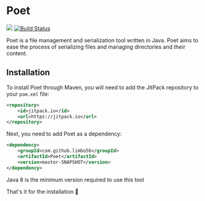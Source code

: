 # Poet
[![](https://jitpack.io/v/limbo56/Poet.svg)](https://jitpack.io/#limbo56/Poet)
[![Build Status](https://travis-ci.org/limbo56/Poet.svg?branch=master)](https://travis-ci.org/limbo56/Poet)

Poet is a file management and serialization tool written in Java. Poet aims to ease the process of serializing files and managing directories and their content.

## Installation

To install Poet through Maven, you will need to add the JitPack repository to your `pom.xml` file:
```xml
<repository>
    <id>jitpack.io</id>
    <url>https://jitpack.io</url>
</repository>
```

Next, you need to add Poet as a dependency:
```xml
<dependency>
    <groupId>com.github.limbo56</groupId>
    <artifactId>Poet</artifactId>
    <version>master-SNAPSHOT</version>
</dependency>
```

Java 8 is the minimum version required to use this tool

That's it for the installation 🎉